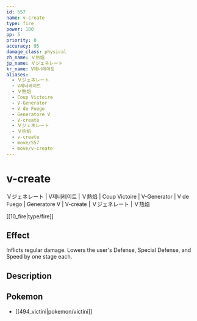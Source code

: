 ```yaml
---
id: 557
name: v-create
type: fire
power: 180
pp: 5
priority: 0
accuracy: 95
damage_class: physical
zh_name: Ｖ热焰
jp_name: Ｖジェネレート
kr_name: V제너레이트
aliases:
  - Ｖジェネレート
  - V제너레이트
  - Ｖ熱焰
  - Coup Victoire
  - V-Generator
  - V de Fuego
  - Generatore V
  - V-create
  - Ｖジェネレート
  - Ｖ热焰
  - v-create
  - move/557
  - move/v-create
---
```

# v-create
    
Ｖジェネレート | V제너레이트 | Ｖ熱焰 | Coup Victoire | V-Generator | V de Fuego | Generatore V | V-create | Ｖジェネレート | Ｖ热焰

[[10_fire|type/fire]]

## Effect

Inflicts regular damage.  Lowers the user's Defense, Special Defense, and Speed by one stage each.

## Description



## Pokemon

- [[494_victini|pokemon/victini]]

